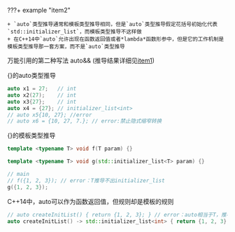 ???+ example "item2"

    + `auto`类型推导通常和模板类型推导相同，但是`auto`类型推导假定花括号初始化代表`std::initializer_list`，而模板类型推导不这样做
    + 在C++14中`auto`允许出现在函数返回值或者*lambda*函数形参中，但是它的工作机制是模板类型推导那一套方案，而不是`auto`类型推导

万能引用的第二种写法 auto&&
(推导结果详细见[item1](./item1：理解模板类型推导.md))

{}的auto类型推导
```cpp
auto x1 = 27;   // int
auto x2(27);    // int
auto x3{27};    // int
auto x4 = {27}; // initializer_list<int>
// auto x5{10, 27}; //error
// auto x6 = {10, 27, 7.}; // error:禁止隐式缩窄转换 
```

{}的模板类型推导
```cpp
template <typename T> void f(T param) {}

template <typename T> void g(std::initializer_list<T> param) {}

// main
// f({1, 2, 3}); // error：T推导不出initializer_list
g({1, 2, 3});
```

C++14中，auto可以作为函数返回值，但规则却是模板的规则
```cpp
// auto createInitList() { return {1, 2, 3}; } // error：auto相当于T，推导不出
auto createInitList() -> std::initializer_list<int> { return {1, 2, 3}; }
```